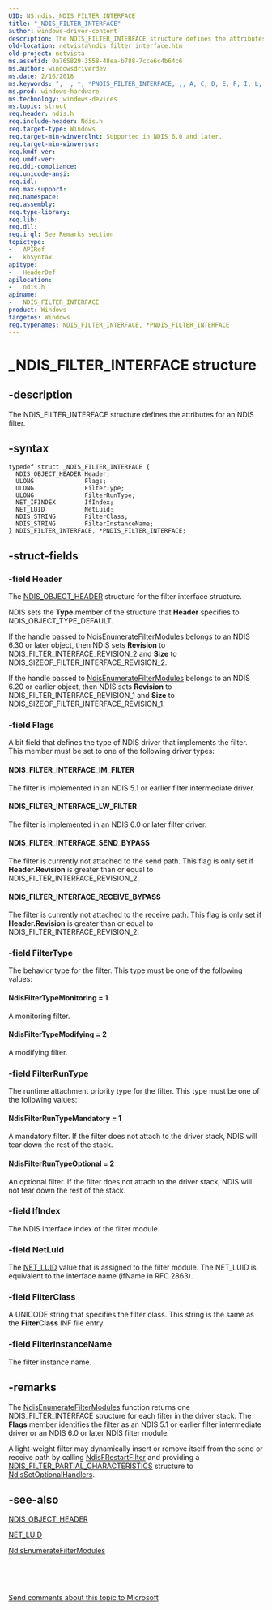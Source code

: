 ```yaml
---
UID: NS:ndis._NDIS_FILTER_INTERFACE
title: "_NDIS_FILTER_INTERFACE"
author: windows-driver-content
description: The NDIS_FILTER_INTERFACE structure defines the attributes for an NDIS filter.
old-location: netvista\ndis_filter_interface.htm
old-project: netvista
ms.assetid: 0a765829-3558-48ea-b788-7cce6c4b64c6
ms.author: windowsdriverdev
ms.date: 2/16/2018
ms.keywords: ",  , *, *PNDIS_FILTER_INTERFACE, ,, A, C, D, E, F, I, L, N, NDIS_FILTER_INTERFACE, NDIS_FILTER_INTERFACE structure [Network Drivers Starting with Windows Vista], P, PNDIS_FILTER_INTERFACE, PNDIS_FILTER_INTERFACE structure pointer [Network Drivers Starting with Windows Vista], R, S, T, _, _NDIS_FILTER_INTERFACE, filter_structures_ref_ec1f81f5-4aac-4e69-a8e1-96bc0c5f9958.xml, ndis/NDIS_FILTER_INTERFACE, ndis/PNDIS_FILTER_INTERFACE, netvista.ndis_filter_interface"
ms.prod: windows-hardware
ms.technology: windows-devices
ms.topic: struct
req.header: ndis.h
req.include-header: Ndis.h
req.target-type: Windows
req.target-min-winverclnt: Supported in NDIS 6.0 and later.
req.target-min-winversvr: 
req.kmdf-ver: 
req.umdf-ver: 
req.ddi-compliance: 
req.unicode-ansi: 
req.idl: 
req.max-support: 
req.namespace: 
req.assembly: 
req.type-library: 
req.lib: 
req.dll: 
req.irql: See Remarks section
topictype:
-	APIRef
-	kbSyntax
apitype:
-	HeaderDef
apilocation:
-	ndis.h
apiname:
-	NDIS_FILTER_INTERFACE
product: Windows
targetos: Windows
req.typenames: NDIS_FILTER_INTERFACE, *PNDIS_FILTER_INTERFACE
---
```


# _NDIS_FILTER_INTERFACE structure


## -description


The NDIS_FILTER_INTERFACE structure defines the attributes for an NDIS filter.


## -syntax


````
typedef struct _NDIS_FILTER_INTERFACE {
  NDIS_OBJECT_HEADER Header;
  ULONG              Flags;
  ULONG              FilterType;
  ULONG              FilterRunType;
  NET_IFINDEX        IfIndex;
  NET_LUID           NetLuid;
  NDIS_STRING        FilterClass;
  NDIS_STRING        FilterInstanceName;
} NDIS_FILTER_INTERFACE, *PNDIS_FILTER_INTERFACE;
````


## -struct-fields




### -field Header

The 
     <a href="..\ntddndis\ns-ntddndis-_ndis_object_header.md">NDIS_OBJECT_HEADER</a> structure for the
     filter interface structure. 

NDIS sets the 
     <b>Type</b> member of the structure that 
     <b>Header</b> specifies to NDIS_OBJECT_TYPE_DEFAULT.

If the handle passed to <a href="..\ndis\nf-ndis-ndisenumeratefiltermodules.md">NdisEnumerateFilterModules</a> belongs to an NDIS 6.30 or later object, then NDIS sets <b>Revision</b> to NDIS_FILTER_INTERFACE_REVISION_2 and <b>Size</b> to NDIS_SIZEOF_FILTER_INTERFACE_REVISION_2.

If the handle passed to <a href="..\ndis\nf-ndis-ndisenumeratefiltermodules.md">NdisEnumerateFilterModules</a> belongs to an NDIS 6.20 or earlier object, then NDIS sets <b>Revision</b> to NDIS_FILTER_INTERFACE_REVISION_1 and <b>Size</b> to NDIS_SIZEOF_FILTER_INTERFACE_REVISION_1.


### -field Flags

A bit field that defines the type of NDIS driver that implements the filter. This member must be
     set to one of the following driver types:
     





#### NDIS_FILTER_INTERFACE_IM_FILTER

The filter is implemented in an NDIS 5.1 or earlier filter intermediate driver.



#### NDIS_FILTER_INTERFACE_LW_FILTER

The filter is implemented in an NDIS 6.0 or later filter driver.



#### NDIS_FILTER_INTERFACE_SEND_BYPASS

The filter is currently not attached to the send path.  This flag is only set if <b>Header.Revision</b> is greater than or equal to NDIS_FILTER_INTERFACE_REVISION_2.



#### NDIS_FILTER_INTERFACE_RECEIVE_BYPASS

The filter is currently not attached to the receive path.  This flag is only set if <b>Header.Revision</b> is greater than or equal to NDIS_FILTER_INTERFACE_REVISION_2.



### -field FilterType

The behavior type for the filter. This type must be one of the following values:
     





#### NdisFilterTypeMonitoring = 1

A monitoring filter.



#### NdisFilterTypeModifying = 2

A modifying filter.


### -field FilterRunType

The runtime attachment priority type for the filter. This type must be one of the following
     values:
     





#### NdisFilterRunTypeMandatory = 1

A mandatory filter. If the filter does not attach to the driver stack, NDIS will tear down the
       rest of the stack.



#### NdisFilterRunTypeOptional = 2

An optional filter. If the filter does not attach to the driver stack, NDIS will not tear down the
       rest of the stack.


### -field IfIndex

The NDIS interface index of the filter module.


### -field NetLuid

The 
     <a href="https://msdn.microsoft.com/library/windows/hardware/ff568747">NET_LUID</a> value that is assigned to the filter
     module. The NET_LUID is equivalent to the interface name (ifName in 
     RFC 2863).


### -field FilterClass

A UNICODE string that specifies the filter class. This string is the same as the 
     <b>FilterClass</b> INF file entry.


### -field FilterInstanceName

The filter instance name.


## -remarks



The 
    <a href="..\ndis\nf-ndis-ndisenumeratefiltermodules.md">
    NdisEnumerateFilterModules</a> function returns one NDIS_FILTER_INTERFACE structure for each filter in
    the driver stack. The 
    <b>Flags</b> member identifies the filter as an NDIS 5.1 or earlier filter intermediate driver or an NDIS
    6.0 or later NDIS filter module.

A light-weight filter may dynamically insert or remove itself from the send or receive path by calling <a href="..\ndis\nf-ndis-ndisfrestartfilter.md">NdisFRestartFilter</a> and providing a <a href="..\ndis\ns-ndis-_ndis_filter_partial_characteristics.md">NDIS_FILTER_PARTIAL_CHARACTERISTICS</a> structure to <a href="..\ndis\nf-ndis-ndissetoptionalhandlers.md">NdisSetOptionalHandlers</a>.




## -see-also

<a href="..\ntddndis\ns-ntddndis-_ndis_object_header.md">NDIS_OBJECT_HEADER</a>



<a href="https://msdn.microsoft.com/library/windows/hardware/ff568747">NET_LUID</a>



<a href="..\ndis\nf-ndis-ndisenumeratefiltermodules.md">NdisEnumerateFilterModules</a>



 

 

<a href="mailto:wsddocfb@microsoft.com?subject=Documentation%20feedback [netvista\netvista]:%20NDIS_FILTER_INTERFACE structure%20 RELEASE:%20(2/16/2018)&amp;body=%0A%0APRIVACY STATEMENT%0A%0AWe use your feedback to improve the documentation. We don't use your email address for any other purpose, and we'll remove your email address from our system after the issue that you're reporting is fixed. While we're working to fix this issue, we might send you an email message to ask for more info. Later, we might also send you an email message to let you know that we've addressed your feedback.%0A%0AFor more info about Microsoft's privacy policy, see http://privacy.microsoft.com/en-us/default.aspx." title="Send comments about this topic to Microsoft">Send comments about this topic to Microsoft</a>


